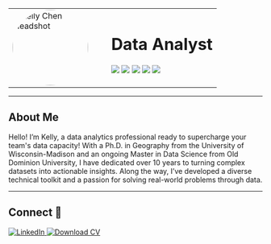 <table>
  <tr>
    <td width="180">
      <img src="https://github.com/kelly-chen-geographer/chen-photo/blob/main/headshot_circle.png?raw=true" 
           alt="Kelly Chen Headshot" width="150" style="border-radius:50%">
    </td>
    <td>
      <h1>Data Analyst</h1>
      <p>
        <img src="https://img.shields.io/badge/-Python-3776AB?style=flat&logo=python&logoColor=white">
        <img src="https://img.shields.io/badge/-SQL-4479A1?style=flat&logo=sql&logoColor=white">
        <img src="https://img.shields.io/badge/-Excel-217346?style=flat&logo=microsoft-excel&logoColor=white">
        <img src="https://img.shields.io/badge/-Google_Sheets-34A853?style=flat&logo=google-sheets&logoColor=white">
        <img src="https://img.shields.io/badge/-QGIS-589632?style=flat&logo=qgis&logoColor=white">
      </p>
    </td>
  </tr>
</table>

---

## About Me  
Hello! I’m Kelly, a data analytics professional ready to supercharge your team's data capacity! With a Ph.D. in Geography from the University of Wisconsin-Madison and an ongoing Master in Data Science from Old Dominion University, I have dedicated over 10 years to turning complex datasets into actionable insights. Along the way, I’ve developed a diverse technical toolkit and a passion for solving real-world problems through data.  

---

## Connect 🤝  
<p>
  <a href="https://www.linkedin.com/in/kelly-wanjing-chen-ph-d-36464038/">
    <img src="https://img.shields.io/badge/-LinkedIn-0A66C2?style=flat&logo=linkedin&logoColor=white" alt="LinkedIn">
  </a>
  <a href="./chen-cv.pdf">
    <img src="https://img.shields.io/badge/-Download_CV-6f42c1?style=flat&logo=adobe-acrobat&logoColor=white" alt="Download CV">
  </a>
</p>
